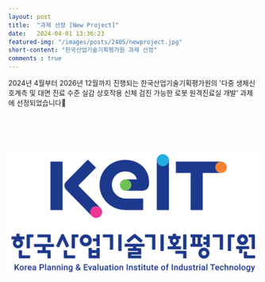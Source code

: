 ```yaml
---
layout: post 
title:  "과제 선정 [New Project]"
date:   2024-04-01 13:36:23
featured-img: "/images/posts/2405/newproject.jpg"
short-content: "한국산업기술기획평가원 과제 선정"
comments : true
---
```


2024년 4월부터 2026년 12월까지 진행되는 한국산업기술기획평가원의 '다중 생체신호계측 및 대면 진료 수준 실감 상호작용 신체 검진 가능한 로봇 원격진료실 개발' 과제에 선정되었습니다🎊

<span class="image featured"><img src="/images/posts/2405/np.jpg" alt="" style='height: 400px; object-fit: contain;'></span>